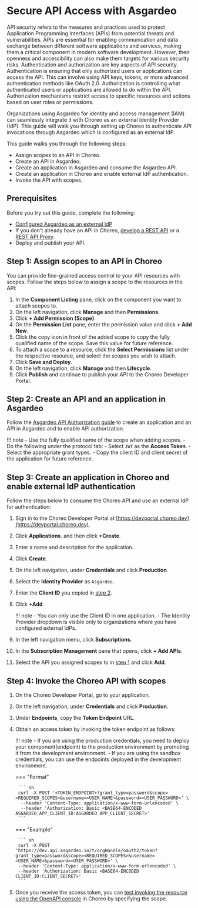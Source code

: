 # Secure API Access with Asgardeo

API security refers to the measures and practices used to protect Application Programming Interfaces (APIs) from potential threats and vulnerabilities. APIs are essential for enabling communication and data exchange between different software applications and services, making them a critical component in modern software development. However, their openness and accessibility can also make them targets for various security risks. Authentication and authorization are key aspects of API security. Authentication is ensuring that only authorized users or applications can access the API. This can involve using API keys, tokens, or more advanced authentication methods like OAuth 2.0. Authorization is controlling what authenticated users or applications are allowed to do within the API. Authorization mechanisms restrict access to specific resources and actions based on user roles or permissions. 

Organizations using Asgardeo for identity and access management (IAM) can seamlessly integrate it with Choreo as an external Identity Provider (IdP). This guide will walk you through setting up Choreo to authenticate API invocations through Asgardeo which is configured as an external IdP.

This guide walks you through the following steps:

- Assign scopes to an API in Choreo. 
- Create an API in Asgardeo.
- Create an application in Asgardeo and consume the Asgardeo API.
- Create an application in Choreo and enable external IdP authentication.
- Invoke the API with scopes.

## Prerequisites

Before you try out this guide, complete the following:

-  [Configured Asgardeo as an external IdP](../administer/configure-an-external-idp/configure-asgardeo-as-an-external-idp.md) 
- If you don't already have an API in Choreo, [develop a REST API](../develop-components/develop-services/develop-a-rest-api.md) or a [REST API Proxy](../develop-components/develop-a-rest-api-proxy.md).
- Deploy and publish your API. 

## Step 1: Assign scopes to an API in Choreo

You can provide fine-grained access control to your API resources with scopes. Follow the steps below to assign a scope to the resources in the API:

1. In the **Component Listing** pane, click on the component you want to attach scopes to.
2. On the left navigation, click **Manage** and then **Permissions**.
3. Click **+ Add Permission (Scope)**. 
4. On the **Permission List** pane, enter the permission value and click **+ Add New**.
5. Click the copy icon in front of the added scope to copy the fully qualified name of the scope. Save this value for future reference. 
6. To attach a scope to a resource, click the **Select Permissions** list under the respective resource, and select the scopes you wish to attach.
7. Click **Save and Deploy**.
8. On the left navigation, click **Manage** and then **Lifecycle**.
9. Click **Publish** and continue to publish your API to the Choreo Developer Portal. 


## Step 2: Create an API and an application in Asgardeo

 Follow the [Asgardeo API Authorization guide](https://wso2.com/asgardeo/docs/guides/api-authorization/) to create an application and an API in Asgardeo and to enable API authorization.

!!! note
     - Use the fully qualified name of the scope when adding scopes. 
     - Do the following under the protocol tab:
        - Select `JWT` as the **Access Token**.
        - Select the appropriate grant types.
        - Copy the client ID and client secret of the application for future reference.

## Step 3: Create an application in Choreo and enable external IdP authentication

Follow the steps below to consume the Choreo API and use an external IdP for authentication:

1. Sign in to the Choreo Developer Portal at [https://devportal.choreo.dev](https://devportal.choreo.dev).
2. Click **Applications**. and then click **+Create**.
3. Enter a name and description for the application. 
4. Click **Create**.
5. On the left navigation, under **Credentials** and click **Production**.
6. Select the **Identity Provider** as `Asgardeo`.
7. Enter the **Client ID** you copied in [step 2](#step-2-create-an-api-and-an-application-in-asgardeo).
8. Click **+Add**.

    !!! note 
        - You can only use the Client ID in one application.
        - The Identity Provider dropdown is visible only to organizations where you have configured external IdPs. 

9. In the left navigation menu, click **Subscriptions**.
10. In the **Subscription Management** pane that opens, click **+ Add APIs**.
11. Select the API you assigned scopes to in [step 1](#step-1-assign-scopes-to-an-api-in-choreo) and click **Add**. 

## Step 4: Invoke the Choreo API with scopes

1. On the Choreo Developer Portal, go to your application. 
2. On the left navigation, under **Credentials** and click **Production**.
3. Under **Endpoints**, copy the **Token Endpoint** URL. 
4. Obtain an access token by invoking the token endpoint as follows:
   
    !!! note
        - If you are using the production credentials, you need to deploy your component(endpoint) to the production environment by promoting it from the development environment.
        - If you are using the sandbox credentials, you can use the endpoints deployed in the development environment.

    === "Format"

        ``` sh
        curl -X POST '<TOKEN_ENDPOINT>?grant_type=password&scope=<REQUIRED_SCOPES>&username=<USER_NAME>&password=<USER_PASSWORD>' \
         --header 'Content-Type: application/x-www-form-urlencoded' \
         --header 'Authorization: Basic <BASE64-ENCODED ASGARDEO_APP_CLIENT_ID:ASGARDEO_APP_CLIENT_SECRET>'
        ```

    === "Example"

        ``` sh
        curl -X POST 'https://dev.api.asgardeo.io/t/orgHandle/oauth2/token?grant_type=password&scope=<REQUIRED_SCOPES>&username=<USER_NAME>&password=<USER_PASSWORD>' \
        --header 'Content-Type: application/x-www-form-urlencoded' \
        --header 'Authorization: Basic <BASE64-ENCODED CLIENT_ID:CLIENT_SECRET>'
        ```



5. Once you receive the access token, you can [test invoking the resource using the OpenAPI console](../testing/test-rest-endpoints-via-the-openapi-console.md) in Choreo by specifying the scope. 

